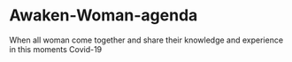 # Awaken-Woman-agenda
When all woman come together and share their knowledge and experience in this moments Covid-19
